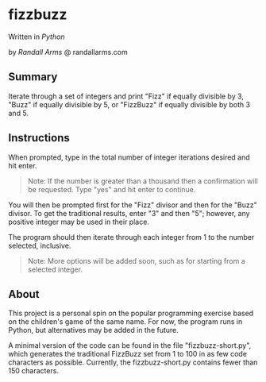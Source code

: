 # fizzbuzz
Written in *Python*

by *Randall Arms* @ randallarms.com

## Summary
Iterate through a set of integers and print "Fizz" if equally divisible by 3, "Buzz" if equally divisible by 5, or "FizzBuzz" if equally divisible by both 3 and 5.

## Instructions
When prompted, type in the total number of integer iterations desired and hit enter.
> Note: If the number is greater than a thousand then a confirmation will be requested. Type "yes" and hit enter to continue.

You will then be prompted first for the "Fizz" divisor and then for the "Buzz" divisor. To get the traditional results, enter "3" and then "5"; however, any positive integer may be used in their place.

The program should then iterate through each integer from 1 to the number selected, inclusive.
> Note: More options will be added soon, such as for starting from a selected integer.

## About
This project is a personal spin on the popular programming exercise based on the children's game of the same name. For now, the program runs in Python, but alternatives may be added in the future.

A minimal version of the code can be found in the file "fizzbuzz-short.py", which generates the traditional FizzBuzz set from 1 to 100 in as few code characters as possible. Currently, the fizzbuzz-short.py contains fewer than 150 characters.